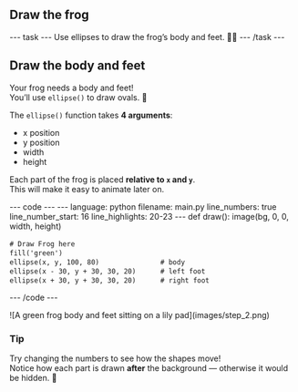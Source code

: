 <h2 class="c-project-heading--task">Draw the frog</h2>
--- task ---
Use ellipses to draw the frog’s body and feet. 🐸👣
--- /task ---

<h2 class="c-project-heading--explainer">Draw the body and feet</h2>

Your frog needs a body and feet!  
You’ll use `ellipse()` to draw ovals. 🥚

The `ellipse()` function takes **4 arguments**:
- x position
- y position
- width
- height

Each part of the frog is placed **relative to `x` and `y`**.  
This will make it easy to animate later on.

<div class="c-project-code">
--- code ---
---
language: python
filename: main.py
line_numbers: true
line_number_start: 16
line_highlights: 20-23
---
def draw():
    image(bg, 0, 0, width, height)
    
    # Draw Frog here
    fill('green')
    ellipse(x, y, 100, 80)               # body
    ellipse(x - 30, y + 30, 30, 20)      # left foot
    ellipse(x + 30, y + 30, 30, 20)      # right foot
--- /code ---
</div>

<div class="c-project-output">
![A green frog body and feet sitting on a lily pad](images/step_2.png)
</div>

<div class="c-project-callout c-project-callout--tip">

### Tip

Try changing the numbers to see how the shapes move!  <br />
Notice how each part is drawn **after** the background — otherwise it would be hidden. 🎨

</div>